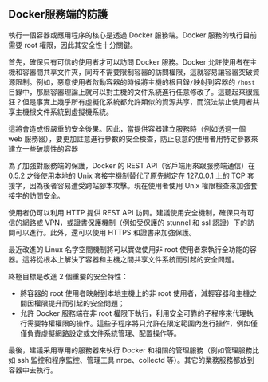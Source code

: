 ## Docker服務端的防護
執行一個容器或應用程序的核心是透過 Docker 服務端。Docker 服務的執行目前需要 root 權限，因此其安全性十分關鍵。

首先，確保只有可信的使用者才可以訪問 Docker 服務。Docker 允許使用者在主機和容器間共享文件夾，同時不需要限制容器的訪問權限，這就容易讓容器突破資源限制。例如，惡意使用者啟動容器的時候將主機的根目錄`/`映射到容器的 `/host` 目錄中，那麽容器理論上就可以對主機的文件系統進行任意修改了。這聽起來很瘋狂？但是事實上幾乎所有虛擬化系統都允許類似的資源共享，而沒法禁止使用者共享主機根文件系統到虛擬機系統。

這將會造成很嚴重的安全後果。因此，當提供容器建立服務時（例如透過一個 web 服務器），要更加註意進行參數的安全檢查，防止惡意的使用者用特定參數來建立一些破壞性的容器

為了加強對服務端的保護，Docker 的 REST API（客戶端用來跟服務端通信）在 0.5.2 之後使用本地的 Unix 套接字機制替代了原先綁定在 127.0.0.1 上的 TCP 套接字，因為後者容易遭受跨站腳本攻擊。現在使用者使用 Unix 權限檢查來加強套接字的訪問安全。

使用者仍可以利用 HTTP 提供 REST API 訪問。建議使用安全機制，確保只有可信的網路或 VPN，或證書保護機制（例如受保護的 stunnel 和 ssl 認證）下的訪問可以進行。此外，還可以使用 HTTPS 和證書來加強保護。

最近改進的 Linux 名字空間機制將可以實做使用非 root 使用者來執行全功能的容器。這將從根本上解決了容器和主機之間共享文件系統而引起的安全問題。

終極目標是改進 2 個重要的安全特性：
* 將容器的 root 使用者映射到本地主機上的非 root 使用者，減輕容器和主機之間因權限提升而引起的安全問題；
* 允許 Docker 服務端在非 root 權限下執行，利用安全可靠的子程序來代理執行需要特權權限的操作。這些子程序將只允許在限定範圍內進行操作，例如僅僅負責虛擬網路設定或文件系統管理、配置操作等。

最後，建議采用專用的服務器來執行 Docker 和相關的管理服務（例如管理服務比如 ssh 監控和程序監控、管理工具 nrpe、collectd 等）。其它的業務服務都放到容器中去執行。
